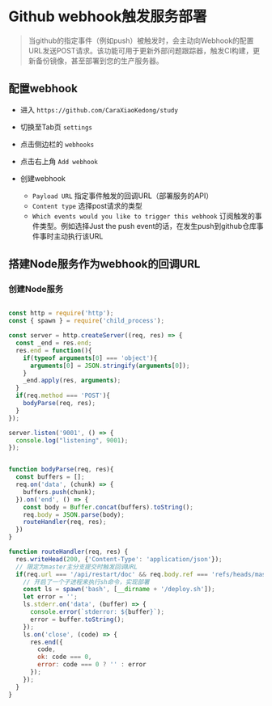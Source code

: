# Github webhook触发服务部署

> 当github的指定事件（例如push）被触发时，会主动向Webhook的配置URL发送POST请求。该功能可用于更新外部问题跟踪器，触发CI构建，更新备份镜像，甚至部署到您的生产服务器。

## 配置webhook

* 进入 `https://github.com/CaraXiaoKedong/study`

* 切换至Tab页 `settings`

* 点击侧边栏的 `webhooks`

* 点击右上角 `Add webhook`

* 创建webhook
  - `Payload URL` 指定事件触发的回调URL（部署服务的API） 
  - `Content type` 选择post请求的类型
  - `Which events would you like to trigger this webhook` 订阅触发的事件类型。例如选择Just the push event的话，在发生push到github仓库事件事时主动执行该URL

## 搭建Node服务作为webhook的回调URL

### 创建Node服务

```javascript

const http = require('http');
const { spawn } = require('child_process');

const server = http.createServer((req, res) => {
  const _end = res.end;
  res.end = function(){
    if(typeof arguments[0] === 'object'){
      arguments[0] = JSON.stringify(arguments[0]);
    }
    _end.apply(res, arguments);
  }
  if(req.method === 'POST'){
    bodyParse(req, res);
  }
});

server.listen('9001', () => {
  console.log("listening", 9001);
});


function bodyParse(req, res){
  const buffers = [];
  req.on('data', (chunk) => {
    buffers.push(chunk);
  }).on('end', () => {
    const body = Buffer.concat(buffers).toString();
    req.body = JSON.parse(body);
    routeHandler(req, res);
  })
}

function routeHandler(req, res) {
  res.writeHead(200, {'Content-Type': 'application/json'});
  // 限定为master主分支提交时触发回调URL
  if(req.url === '/api/restart/doc' && req.body.ref === 'refs/heads/master'){
    // 开启了一个子进程来执行sh命令，实现部署
    const ls = spawn('bash', [__dirname + '/deploy.sh']);
    let error = '';
    ls.stderr.on('data', (buffer) => {
      console.error(`stderror: ${buffer}`);
      error = buffer.toString();
    });
    ls.on('close', (code) => {
      res.end({
        code,
        ok: code === 0,
        error: code === 0 ? '' : error
      });
    });
  }
}
```





